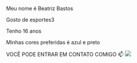 Meu nome é Beatriz Bastos

Gosto de esportes3

Tenho 16 anos

Minhas cores preferidas é azul e preto 

VOCÊ PODE ENTRAR EM CONTATO COMIGO 📫
![](0001110559458sp@aluno.educacao.sp.gov.br)

